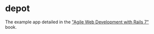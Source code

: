 # depot
The example app detailed in the ["Agile Web Development with Rails 7"](https://pragprog.com/titles/rails7/agile-web-development-with-rails-7/) book.
